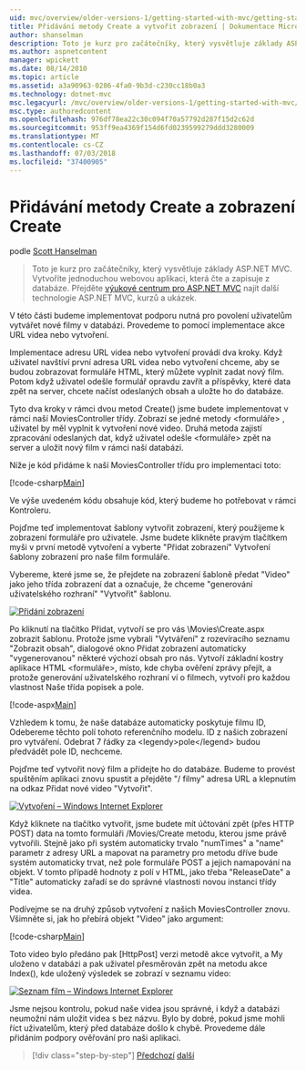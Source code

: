 ```yaml
---
uid: mvc/overview/older-versions-1/getting-started-with-mvc/getting-started-with-mvc-part6
title: Přidávání metody Create a vytvořit zobrazení | Dokumentace Microsoftu
author: shanselman
description: Toto je kurz pro začátečníky, který vysvětluje základy ASP.NET MVC. Vytvořte jednoduchou webovou aplikaci, která čte a zapisuje z databáze.
ms.author: aspnetcontent
manager: wpickett
ms.date: 08/14/2010
ms.topic: article
ms.assetid: a3a90963-0286-4fa0-9b3d-c230cc18b0a3
ms.technology: dotnet-mvc
msc.legacyurl: /mvc/overview/older-versions-1/getting-started-with-mvc/getting-started-with-mvc-part6
msc.type: authoredcontent
ms.openlocfilehash: 976df78ea22c30c094f70a57792d287f15d2c62d
ms.sourcegitcommit: 953ff9ea4369f154d6fd0239599279ddd3280009
ms.translationtype: MT
ms.contentlocale: cs-CZ
ms.lasthandoff: 07/03/2018
ms.locfileid: "37400905"
---
```

<a name="adding-a-create-method-and-create-view"></a>Přidávání metody Create a zobrazení Create
====================
podle [Scott Hanselman](https://github.com/shanselman)

> Toto je kurz pro začátečníky, který vysvětluje základy ASP.NET MVC. Vytvoříte jednoduchou webovou aplikaci, která čte a zapisuje z databáze. Přejděte [výukové centrum pro ASP.NET MVC](../../../index.md) najít další technologie ASP.NET MVC, kurzů a ukázek.


V této části budeme implementovat podporu nutná pro povolení uživatelům vytvářet nové filmy v databázi. Provedeme to pomocí implementace akce URL videa nebo vytvoření.

Implementace adresu URL videa nebo vytvoření provádí dva kroky. Když uživatel navštíví první adresa URL videa nebo vytvoření chceme, aby se budou zobrazovat formuláře HTML, který můžete vyplnit zadat nový film. Potom když uživatel odešle formulář opravdu zavřít a příspěvky, které data zpět na server, chcete načíst odeslaných obsah a uložte ho do databáze.

Tyto dva kroky v rámci dvou metod Create() jsme budete implementovat v rámci naší MoviesController třídy. Zobrazí se jedné metody &lt;formuláře&gt; , uživatel by měl vyplnit k vytvoření nové video. Druhá metoda zajistí zpracování odeslaných dat, když uživatel odešle &lt;formuláře&gt; zpět na server a uložit nový film v rámci naší databázi.

Níže je kód přidáme k naší MoviesController třídu pro implementaci toto:

[!code-csharp[Main](getting-started-with-mvc-part6/samples/sample1.cs)]

Ve výše uvedeném kódu obsahuje kód, který budeme ho potřebovat v rámci Kontroleru.

Pojďme teď implementovat šablony vytvořit zobrazení, který použijeme k zobrazení formuláře pro uživatele. Jsme budete klikněte pravým tlačítkem myši v první metodě vytvoření a vyberte "Přidat zobrazení" Vytvoření šablony zobrazení pro naše film formuláře.

Vybereme, které jsme se, že přejdete na zobrazení šabloně předat "Video" jako jeho třída zobrazení dat a označuje, že chceme "generování uživatelského rozhraní" "Vytvořit" šablonu.

[![Přidání zobrazení](getting-started-with-mvc-part6/_static/image2.png)](getting-started-with-mvc-part6/_static/image1.png)

Po kliknutí na tlačítko Přidat, vytvoří se pro vás \Movies\Create.aspx zobrazit šablonu. Protože jsme vybrali "Vytváření" z rozevíracího seznamu "Zobrazit obsah", dialogové okno Přidat zobrazení automaticky "vygenerovanou" některé výchozí obsah pro nás. Vytvoří základní kostry aplikace HTML &lt;formuláře&gt;, místo, kde chyba ověření zprávy přejít, a protože generování uživatelského rozhraní ví o filmech, vytvoří pro každou vlastnost Naše třída popisek a pole.

[!code-aspx[Main](getting-started-with-mvc-part6/samples/sample2.aspx)]

Vzhledem k tomu, že naše databáze automaticky poskytuje filmu ID, Odebereme těchto polí tohoto referenčního modelu. ID z našich zobrazení pro vytváření. Odebrat 7 řádky za &lt;legendy&gt;pole&lt;/legend&gt; budou předvádět pole ID, nechceme.

Pojďme teď vytvořit nový film a přidejte ho do databáze. Budeme to provést spuštěním aplikaci znovu spustit a přejděte "/ filmy" adresa URL a klepnutím na odkaz Přidat nové video "Vytvořit".

[![Vytvoření – Windows Internet Explorer](getting-started-with-mvc-part6/_static/image4.png)](getting-started-with-mvc-part6/_static/image3.png)

Když kliknete na tlačítko vytvořit, jsme budete mít účtování zpět (přes HTTP POST) data na tomto formuláři /Movies/Create metodu, kterou jsme právě vytvořili. Stejně jako při systém automaticky trvalo "numTimes" a "name" parametr z adresy URL a mapovat na parametry pro metodu dříve bude systém automaticky trvat, než pole formuláře POST a jejich namapování na objekt. V tomto případě hodnoty z polí v HTML, jako třeba "ReleaseDate" a "Title" automaticky zařadí se do správné vlastnosti novou instanci třídy videa.

Podívejme se na druhý způsob vytvoření z našich MoviesController znovu. Všimněte si, jak ho přebírá objekt "Video" jako argument:

[!code-csharp[Main](getting-started-with-mvc-part6/samples/sample3.cs)]

Toto video bylo předáno pak [HttpPost] verzi metodě akce vytvořit, a My uloženo v databázi a pak uživatel přesměrován zpět na metodu akce Index(), kde uložený výsledek se zobrazí v seznamu video:

[![Seznam film – Windows Internet Explorer](getting-started-with-mvc-part6/_static/image6.png)](getting-started-with-mvc-part6/_static/image5.png)

Jsme nejsou kontrolu, pokud naše videa jsou správné, i když a databázi neumožní nám uložit videa s bez názvu. Bylo by dobré, pokud jsme mohli říct uživatelům, který před databáze došlo k chybě. Provedeme dále přidáním podpory ověřování pro naši aplikaci.

> [!div class="step-by-step"]
> [Předchozí](getting-started-with-mvc-part5.md)
> [další](getting-started-with-mvc-part7.md)
